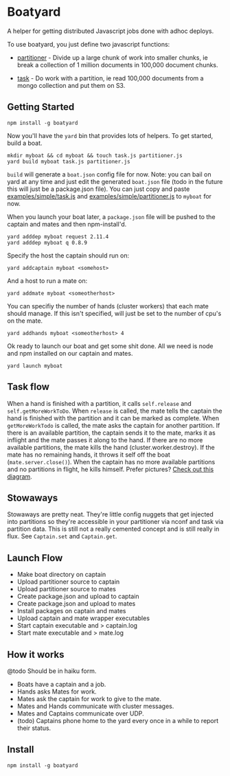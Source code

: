# Boatyard

A helper for getting distributed Javascript jobs done with adhoc deploys.

To use boatyard, you just define two javascript functions:

* [partitioner](node-boatyard/blob/master/examples/mongo/partitioner.js) - Divide up a large chunk of work into smaller chunks, ie break a collection of 1 million documents in 100,000 document chunks.

* [task](node-boatyard/blob/master/examples/mongo/task.js) - Do work with a partition, ie read 100,000 documents from a mongo collection and put them on S3.

## Getting Started

    npm install -g boatyard

Now you'll have the `yard` bin that provides lots of helpers.  To get started, build a boat.

    mkdir myboat && cd myboat && touch task.js partitioner.js
    yard build myboat task.js partitioner.js

`build` will generate a `boat.json` config file for now.  Note: you can bail on yard at any time and just edit the generated `boat.json` file (todo in the future this will just be a package.json file).  You can just copy and paste [examples/simple/task.js](node-boatyard/blob/master/examples/simple/task.js) and [examples/simple/partitioner.js](node-boatyard/blob/master/examples/simple/partitioner.js) to `myboat` for now.

When you launch your boat later, a `package.json` file will be pushed to the captain and mates and then npm-install'd.

    yard adddep myboat request 2.11.4
    yard adddep myboat q 0.8.9

Specify the host the captain should run on:

    yard addcaptain myboat <somehost>

And a host to run a mate on:

    yard addmate myboat <someotherhost>

You can specifiy the number of hands (cluster workers) that each mate should manage.  If this isn't specified, will just be set to the number of cpu's on the mate.

    yard addhands myboat <someotherhost> 4

Ok ready to launch our boat and get some shit done.  All we need is node and npm installed on our captain and mates.

    yard launch myboat


## Task flow

When a hand is finished with a partition, it calls `self.release` and `self.getMoreWorkToDo`.  When `release` is called, the mate tells the captain the hand is finished with the partition and it can be marked as complete.  When `getMoreWorkTodo` is called, the mate asks the captain for another partition.  If there is an available partition, the captain sends it to the mate, marks it as inflight and the mate passes it along to the hand.  If there are no more available partitions, the mate kills the hand (cluster.worker.destroy).  If the mate has no remaining hands, it throws it self off the boat (`mate.server.close()`).  When the captain has no more available partitions and no partitions in flight, he kills himself.  Prefer pictures?  [Check out this diagram](node-boatyard/blob/master/docs/images/hand_and_mate.jpg).

## Stowaways

Stowaways are pretty neat.  They're little config nuggets that get injected into partitions so they're accessible in your partitioner via nconf and task via partition data.  This is still not a really cemented concept and is still really in flux.  See `Captain.set` and `Captain.get`.


## Launch Flow

* Make boat directory on captain
* Upload partitioner source to captain
* Upload partitioner source to mates
* Create package.json and upload to captain
* Create package.json and upload to mates
* Install packages on captain and mates
* Upload captain and mate wrapper executables
* Start captain executable and > captain.log
* Start mate executable and > mate.log


## How it works

@todo Should be in haiku form.

* Boats have a captain and a job.
* Hands asks Mates for work.
* Mates ask the captain for work to give to the mate.
* Mates and Hands communicate with cluster messages.
* Mates and Captains communicate over UDP.
* (todo) Captains phone home to the yard every once in a while to report their status.


## Install

    npm install -g boatyard

